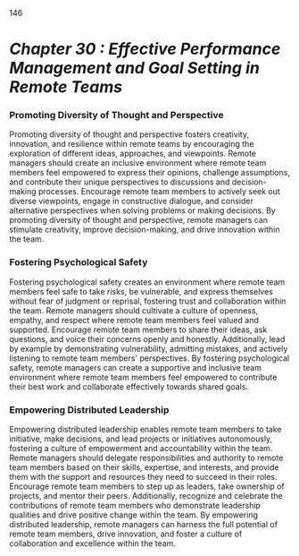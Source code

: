 
146

# ***Chapter 30  : Effective Performance Management and Goal Setting in Remote Teams***


### **Promoting Diversity of Thought and Perspective**

Promoting diversity of thought and perspective fosters creativity, innovation, and resilience within remote teams by encouraging the exploration of different ideas, approaches, and viewpoints. Remote managers should create an inclusive environment where remote team members feel empowered to express their opinions, challenge assumptions, and contribute their unique perspectives to discussions and decision-making processes. Encourage remote team members to actively seek out diverse viewpoints, engage in constructive dialogue, and consider alternative perspectives when solving problems or making decisions. By promoting diversity of thought and perspective, remote managers can stimulate creativity, improve decision-making, and drive innovation within the team.

### **Fostering Psychological Safety**

Fostering psychological safety creates an environment where remote team members feel safe to take risks, be vulnerable, and express themselves without fear of judgment or reprisal, fostering trust and collaboration within the team. Remote managers should cultivate a culture of openness, empathy, and respect where remote team members feel valued and supported. Encourage remote team members to share their ideas, ask questions, and voice their concerns openly and honestly. Additionally, lead by example by demonstrating vulnerability, admitting mistakes, and actively listening to remote team members' perspectives. By fostering psychological safety, remote managers can create a supportive and inclusive team environment where remote team members feel empowered to contribute their best work and collaborate effectively towards shared goals.

### **Empowering Distributed Leadership**

Empowering distributed leadership enables remote team members to take initiative, make decisions, and lead projects or initiatives autonomously, fostering a culture of empowerment and accountability within the team. Remote managers should delegate responsibilities and authority to remote team members based on their skills, expertise, and interests, and provide them with the support and resources they need to succeed in their roles. Encourage remote team members to step up as leaders, take ownership of projects, and mentor their peers. Additionally, recognize and celebrate the contributions of remote team members who demonstrate leadership qualities and drive positive change within the team. By empowering distributed leadership, remote managers can harness the full potential of remote team members, drive innovation, and foster a culture of collaboration and excellence within the team.



